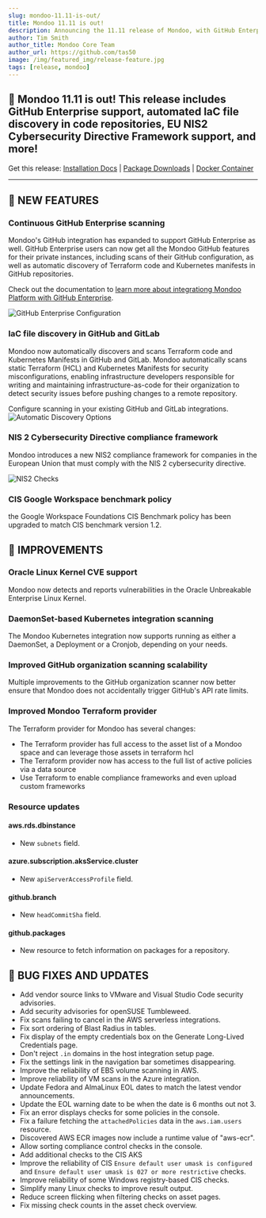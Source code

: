 ```yaml
---
slug: mondoo-11.11-is-out/
title: Mondoo 11.11 is out!
description: Announcing the 11.11 release of Mondoo, with GitHub Enterprise support, automated IaC file discovery in code repositories, EU NIS2 Cybersecurity Directive Framework support, and more!
author: Tim Smith
author_title: Mondoo Core Team
author_url: https://github.com/tas50
image: /img/featured_img/release-feature.jpg
tags: [release, mondoo]
---
```


## 🥳 Mondoo 11.11 is out! This release includes GitHub Enterprise support, automated IaC file discovery in code repositories, EU NIS2 Cybersecurity Directive Framework support, and more!

Get this release: [Installation Docs](https://mondoo.com/docs/cnspec/) | [Package Downloads](https://releases.mondoo.com/cnspec/) | [Docker Container](https://hub.docker.com/r/mondoo/cnspec)

---

## 🎉 NEW FEATURES

### Continuous GitHub Enterprise scanning

Mondoo's GitHub integration has expanded to support GitHub Enterprise as well. GitHub Enterprise users can now get all the Mondoo GitHub features for their private instances, including scans of their GitHub configuration, as well as automatic discovery of Terraform code and Kubernetes manifests in GitHub repositories.

Check out the documentation to [learn more about integrationg Mondoo Platform with GitHub Enterprise](https://mondoo.com/docs/platform/infra/saas/github/).

![GitHub Enterprise Configuration](/img/releases/2024-07-02-mondoo-11.11-is-out/gh-top.png)

### IaC file discovery in GitHub and GitLab

Mondoo now automatically discovers and scans Terraform code and Kubernetes Manifests in GitHub and GitLab. Mondoo automatically scans static Terraform (HCL) and Kubernetes Manifests for security misconfigurations, enabling infrastructure developers responsible for writing and maintaining infrastructure-as-code for their organization to detect security issues before pushing changes to a remote repository.

Configure scanning in your existing GitHub and GitLab integrations.
![Automatic Discovery Options](/img/releases/2024-07-02-mondoo-11.11-is-out/automatic_discovery.png)

### NIS 2 Cybersecurity Directive compliance framework

Mondoo introduces a new NIS2 compliance framework for companies in the European Union that must comply with the NIS 2 cybersecurity directive.

![NIS2 Checks](/img/releases/2024-07-02-mondoo-11.11-is-out/nis-2.png)

### CIS Google Workspace benchmark policy

the Google Workspace Foundations CIS Benchmark policy has been upgraded to match CIS benchmark version 1.2.

## 🧹 IMPROVEMENTS

### Oracle Linux Kernel CVE support

Mondoo now detects and reports vulnerabilities in the Oracle Unbreakable Enterprise Linux Kernel.

### DaemonSet-based Kubernetes integration scanning

The Mondoo Kubernetes integration now supports running as either a DaemonSet, a Deployment or a Cronjob, depending on your needs.

### Improved GitHub organization scanning scalability

Multiple improvements to the GitHub organization scanner now better ensure that Mondoo does not accidentally trigger GitHub's API rate limits.

### Improved Mondoo Terraform provider

The Terraform provider for Mondoo has several changes:

- The Terraform provider has full access to the asset list of a Mondoo space and can leverage those assets in terraform hcl
- The Terraform provider now has access to the full list of active policies via a data source
- Use Terraform to enable compliance frameworks and even upload custom frameworks

### Resource updates

#### aws.rds.dbinstance

- New `subnets` field.

#### azure.subscription.aksService.cluster

- New `apiServerAccessProfile` field.

#### github.branch

- New `headCommitSha` field.

#### github.packages

- New resource to fetch information on packages for a repository.

## 🐛 BUG FIXES AND UPDATES

- Add vendor source links to VMware and Visual Studio Code security advisories.
- Add security advisories for openSUSE Tumbleweed.
- Fix scans failing to cancel in the AWS serverless integrations.
- Fix sort ordering of Blast Radius in tables.
- Fix display of the empty credentials box on the Generate Long-Lived Credentials page.
- Don't reject `.in` domains in the host integration setup page.
- Fix the settings link in the navigation bar sometimes disappearing.
- Improve the reliability of EBS volume scanning in AWS.
- Improve reliability of VM scans in the Azure integration.
- Update Fedora and AlmaLinux EOL dates to match the latest vendor announcements.
- Update the EOL warning date to be when the date is 6 months out not 3.
- Fix an error displays checks for some policies in the console.
- Fix a failure fetching the `attachedPolicies` data in the `aws.iam.users` resource.
- Discovered AWS ECR images now include a runtime value of "aws-ecr".
- Allow sorting compliance control checks in the console.
- Add additional checks to the CIS AKS
- Improve the reliability of CIS `Ensure default user umask is configured` and `Ensure default user umask is 027 or more restrictive` checks.
- Improve reliability of some Windows registry-based CIS checks.
- Simplify many Linux checks to improve result output.
- Reduce screen flicking when filtering checks on asset pages.
- Fix missing check counts in the asset check overview.
